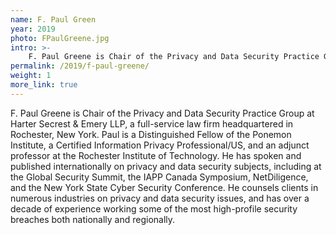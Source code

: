 ```yaml
---
name: F. Paul Green
year: 2019
photo: FPaulGreene.jpg
intro: >-
    F. Paul Greene is Chair of the Privacy and Data Security Practice Group at Harter Secrest & Emery LLP, a full-service law firm headquartered in Rochester, New York. Paul is a Distinguished Fellow of the Ponemon Institute, a Certified Information Privacy Professional/US, and an adjunct professor at the Rochester Institute of Technology.
permalink: /2019/f-paul-greene/
weight: 1
more_link: true
---
```

F. Paul Greene is Chair of the Privacy and Data Security Practice Group at Harter Secrest & Emery LLP, a full-service law firm headquartered in Rochester, New York. Paul is a Distinguished Fellow of the Ponemon Institute, a Certified Information Privacy Professional/US, and an adjunct professor at the Rochester Institute of Technology. He has spoken and published internationally on privacy and data security subjects, including at the Global Security Summit, the IAPP Canada Symposium, NetDiligence, and the New York State Cyber Security Conference. He counsels clients in numerous industries on privacy and data security issues, and has over a decade of experience working some of the most high-profile security breaches both nationally and regionally.